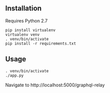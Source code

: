 ## Installation

Requires Python 2.7

```
pip install virtualenv
virtualenv venv
. venv/bin/activate
pip install -r requirements.txt
```

## Usage

```
. venv/bin/activate
./app.py
```
Navigate to http://localhost:5000/graphql-relay

